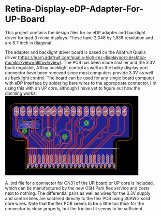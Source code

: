 # Retina-Display-eDP-Adapter-For-UP-Board
This project contains the design files for an eDP adapter and backlight driver for ipad 3 retina displays. These have  2,048 by 1,536 resolution and are 9.7 inch in diagonal.

The adapter and backlight driver board is based on the Adafruit Qualia driver (https://learn.adafruit.com/qualia-high-res-displayport-desktop-monitor?view=all#overview). The PCB has been made smaller and the 3.3V buck regulator, ATtiny backlight control as well as the bulky display port connector have been removed since most computers provide 3.3V as well as backlight control. The board can be used for any single board computer with eDP interface by soldering bare wires to the appropriate connector. I'm using this with an UP core, although I have yet to figure out how the dimming works.
![UP_eDP_connector](https://github.com/BigCorvus/Retina-Display-eDP-Adapter-For-UP-Board/blob/master/eDP_connector_UP.png)

A .brd file for a connector for CN31 of the UP board or UP core is included, which can be manufactured by the new OSH Park flex service and costs next to nothing. The differential pairs as well as wires for the 3.3V supply and control lines are soldered directly to the flex PCB using 30AWG solid core wires. Note that the flex PCB seems to be a little too thick for the connector to close properly, but the friction fit seems to be sufficient.

